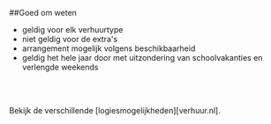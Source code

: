 
##Goed om weten
- geldig voor elk verhuurtype
- niet geldig voor de extra's
- arrangement mogelijk volgens beschikbaarheid
- geldig het hele jaar door met uitzondering van schoolvakanties en verlengde weekends
<br>
<br>


Bekijk de verschillende [logiesmogelijkheden][verhuur.nl].
